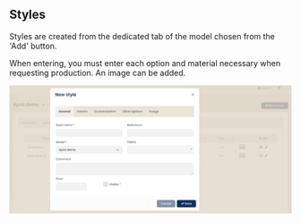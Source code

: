 ## Styles

Styles are created from the dedicated tab of the model chosen from the 'Add' button.

When entering, you must enter each option and material necessary when requesting production. An image can be added.

<img src="../Images/Administration/Styles.png" alt="Styles" class="shadow-sm" />
